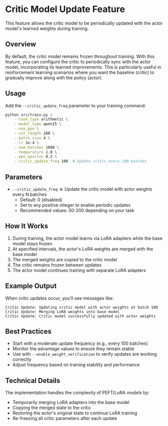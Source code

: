 # Critic Model Update Feature

This feature allows the critic model to be periodically updated with the actor model's learned weights during training.

## Overview

By default, the critic model remains frozen throughout training. With this feature, you can configure the critic to periodically sync with the actor model, incorporating its learned improvements. This is particularly useful in reinforcement learning scenarios where you want the baseline (critic) to gradually improve along with the policy (actor).

## Usage

Add the `--critic_update_freq` parameter to your training command:

```bash
python src/train.py \
    --task_type arithmetic \
    --model_type qwen25 \
    --use_ppo \
    --cot_length 100 \
    --batch_size 4 \
    --lr 1e-4 \
    --num_batches 1000 \
    --temperature 1.0 \
    --ppo_epsilon 0.2 \
    --critic_update_freq 100  # Update critic every 100 batches
```

## Parameters

- `--critic_update_freq N`: Update the critic model with actor weights every N batches
  - Default: 0 (disabled)
  - Set to any positive integer to enable periodic updates
  - Recommended values: 50-200 depending on your task

## How It Works

1. During training, the actor model learns via LoRA adapters while the base model stays frozen
2. At specified intervals, the actor's LoRA weights are merged with the base model
3. The merged weights are copied to the critic model
4. The critic remains frozen between updates
5. The actor model continues training with separate LoRA adapters

## Example Output

When critic updates occur, you'll see messages like:
```
Critic Update: Updating critic model with actor weights at batch 100
Critic Update: Merging LoRA weights into base model
Critic Update: Critic model successfully updated with actor weights
```

## Best Practices

- Start with a moderate update frequency (e.g., every 100 batches)
- Monitor the advantage values to ensure they remain stable
- Use with `--enable_weight_verification` to verify updates are working correctly
- Adjust frequency based on training stability and performance

## Technical Details

The implementation handles the complexity of PEFT/LoRA models by:
- Temporarily merging LoRA adapters into the base model
- Copying the merged state to the critic
- Restoring the actor's original state to continue LoRA training
- Re-freezing all critic parameters after each update 